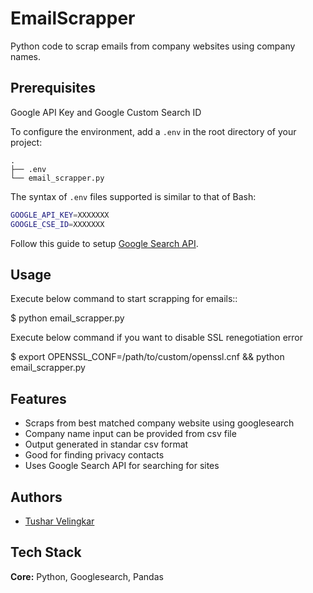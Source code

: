 
# EmailScrapper

Python code to scrap emails from company websites using company names.


## Prerequisites

Google API Key and Google Custom Search ID

To configure the environment, add a `.env` in the root directory of your
project:

```
.
├── .env
└── email_scrapper.py
```

The syntax of `.env` files supported is similar to that of Bash:

```bash
GOOGLE_API_KEY=XXXXXXX
GOOGLE_CSE_ID=XXXXXXX
```

Follow this guide to setup [Google Search API](https://linuxhint.com/google_search_api_python/).


## Usage

Execute below command to start scrapping for emails::

   $ python email_scrapper.py

Execute below command if you want to disable SSL renegotiation error

   $ export OPENSSL_CONF=/path/to/custom/openssl.cnf && python email_scrapper.py


## Features

- Scraps from best matched company website using googlesearch
- Company name input can be provided from csv file
- Output generated in standar csv format
- Good for finding privacy contacts
- Uses Google Search API for searching for sites


## Authors

- [Tushar Velingkar](https://github.com/tvelingkar)


## Tech Stack

**Core:** Python, Googlesearch, Pandas


